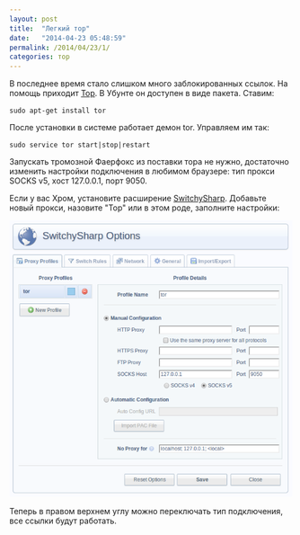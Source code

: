 ```yaml
---
layout: post
title:  "Легкий тор"
date:   "2014-04-23 05:48:59"
permalink: /2014/04/23/1/
categories: тор
---
```


В последнее время стало слишком много заблокированных ссылок. На
помощь приходит [Тор](https://www.torproject.org/).  В Убунте он
доступен в виде пакета. Ставим:

```
sudo apt-get install tor
```

После установки в системе работает демон tor. Управляем им так:

```
sudo service tor start|stop|restart
```

Запускать тромозной Фаерфокс из поставки тора не нужно, достаточно
изменить настройки подключения в любимом браузере: тип прокси SOCKS
v5, хост 127.0.0.1, порт 9050.

Если у вас Хром, установите расширение
[SwitchySharp](https://chrome.google.com/webstore/detail/proxy-switchysharp/dpplabbmogkhghncfbfdeeokoefdjegm).
Добавьте новый прокси, назовите "Тор" или в этом роде, заполните
настройки:

![screenshot](/assets/static/tor.png)

Теперь в правом верхнем углу можно переключать тип подключения, все
ссылки будут работать.
